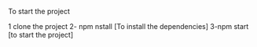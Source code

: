 To start the project 


1 clone the project
2- npm  nstall [To install the dependencies]
3-npm start [to start the project]
